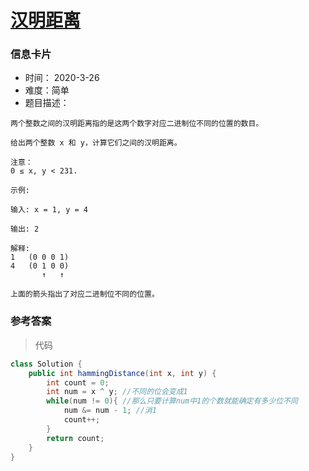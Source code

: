 # [汉明距离](https://leetcode-cn.com/problems/hamming-distance/)

### 信息卡片

- 时间： 2020-3-26
- 难度：简单
- 题目描述：

```
两个整数之间的汉明距离指的是这两个数字对应二进制位不同的位置的数目。

给出两个整数 x 和 y，计算它们之间的汉明距离。

注意：
0 ≤ x, y < 231.

示例:

输入: x = 1, y = 4

输出: 2

解释:
1   (0 0 0 1)
4   (0 1 0 0)
       ↑   ↑

上面的箭头指出了对应二进制位不同的位置。

```



### 参考答案

> 代码

```java
class Solution {
    public int hammingDistance(int x, int y) {
        int count = 0;
        int num = x ^ y; //不同的位会变成1
        while(num != 0){ //那么只要计算num中1的个数就能确定有多少位不同
            num &= num - 1; //消1
            count++;
        }
        return count;
    }
}
```

